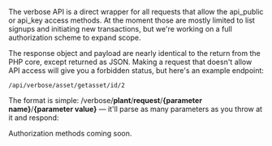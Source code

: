 The verbose API is a direct wrapper for all requests that allow the api_public or api_key 
access methods. At the moment those are mostly limited to list signups and initiating new
transactions, but we're working on a full authorization scheme to expand scope. 

The response object and payload are nearly identical to the return from the PHP core, 
except returned as JSON. Making a request that doesn't allow API access will give you a
forbidden status, but here's an example endpoint:

	/api/verbose/asset/getasset/id/2

The format is simple: /verbose/**plant**/**request**/**{parameter name}**/**{parameter value}**
 — it'll parse as many parameters as you throw at it and respond:

<script src="https://gist.github.com/jessevondoom/a3d384453bf053a2ca8e.js"></script>

Authorization methods coming soon.
